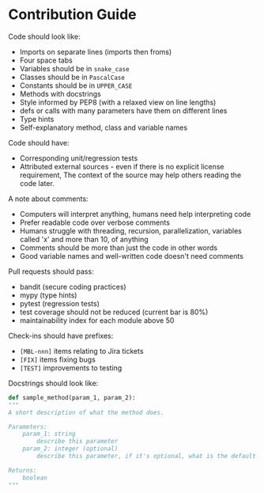 # Contribution Guide


Code should look like:
- Imports on separate lines (imports then froms)
- Four space tabs
- Variables should be in `snake_case`
- Classes should be in `PascalCase`
- Constants should be in `UPPER_CASE`
- Methods with docstrings
- Style informed by PEP8 (with a relaxed view on line lengths)
- defs or calls with many parameters have them on different lines
- Type hints
- Self-explanatory method, class and variable names


Code should have:
- Corresponding unit/regression tests
- Attributed external sources - even if there is no explicit license requirement, The context of the source may help others reading the code later.


A note about comments:
- Computers will interpret anything, humans need help interpreting code
- Prefer readable code over verbose comments
- Humans struggle with threading, recursion, parallelization, variables called 'x' and more than 10, of anything
- Comments should be more than just the code in other words
- Good variable names and well-written code doesn't need comments


Pull requests should pass:
- bandit (secure coding practices)
- mypy (type hints)
- pytest (regression tests)
- test coverage should not be reduced (current bar is 80%)
- maintainability index for each module above 50


Check-ins should have prefixes:
- `[MBL-nnn]` items relating to Jira tickets
- `[FIX]` items fixing bugs
- `[TEST]` improvements to testing


Docstrings should look like:
~~~python
def sample_method(param_1, param_2):
"""
A short description of what the method does.

Parameters:
    param_1: string
        describe this parameter
    param_2: integer (optional)
        describe this parameter, if it's optional, what is the default

Returns:
    boolean
"""
~~~